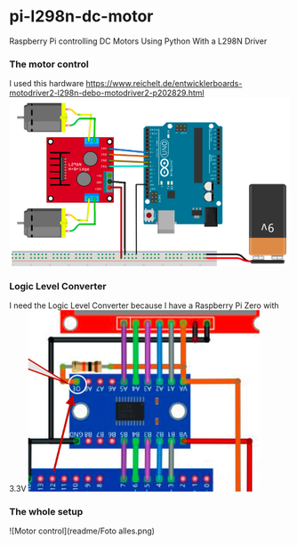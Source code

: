 # pi-l298n-dc-motor
Raspberry Pi controlling DC Motors Using Python With a L298N Driver

### The motor control 
I used this hardware https://www.reichelt.de/entwicklerboards-motodriver2-l298n-debo-motodriver2-p202829.html
![Motor control](readme/motorControl.png)

### Logic Level Converter 
I need the Logic Level Converter because I have a Raspberry Pi Zero with 3.3V
![Motor control](readme/Pegelwandler.png)

### The whole setup
![Motor control](readme/Foto alles.png)